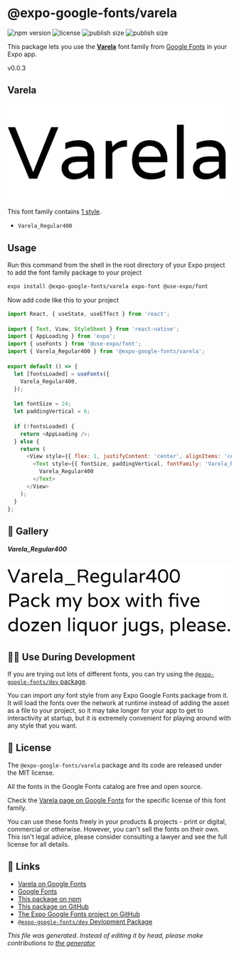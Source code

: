 # @expo-google-fonts/varela

![npm version](https://flat.badgen.net/npm/v/@expo-google-fonts/varela)
![license](https://flat.badgen.net/github/license/expo/google-fonts)
![publish size](https://flat.badgen.net/packagephobia/install/@expo-google-fonts/varela)
![publish size](https://flat.badgen.net/packagephobia/publish/@expo-google-fonts/varela)

This package lets you use the [**Varela**](https://fonts.google.com/specimen/Varela) font family from [Google Fonts](https://fonts.google.com/) in your Expo app.

v0.0.3

## Varela

![Varela](./font-family.png)

This font family contains [1 style](#gallery).

- `Varela_Regular400`

## Usage

Run this command from the shell in the root directory of your Expo project to add the font family package to your project
```sh
expo install @expo-google-fonts/varela expo-font @use-expo/font
```

Now add code like this to your project
```js
import React, { useState, useEffect } from 'react';

import { Text, View, StyleSheet } from 'react-native';
import { AppLoading } from 'expo';
import { useFonts } from '@use-expo/font';
import { Varela_Regular400 } from '@expo-google-fonts/varela';

export default () => {
  let [fontsLoaded] = useFonts({
    Varela_Regular400,
  });

  let fontSize = 24;
  let paddingVertical = 6;

  if (!fontsLoaded) {
    return <AppLoading />;
  } else {
    return (
      <View style={{ flex: 1, justifyContent: 'center', alignItems: 'center' }}>
        <Text style={{ fontSize, paddingVertical, fontFamily: 'Varela_Regular400' }}>
          Varela_Regular400
        </Text>
      </View>
    );
  }
};

```

## 🔡 Gallery

##### Varela_Regular400
![Varela_Regular400](./96887ebd8375ca5af98d18cb1de4dbf2999792851119cd372a33470d59245222.ttf.png)


## 👩‍💻 Use During Development

If you are trying out lots of different fonts, you can try using the [`@expo-google-fonts/dev` package](https://github.com/expo/google-fonts/tree/master/font-packages/dev#readme).

You can import *any* font style from any Expo Google Fonts package from it. It will load the fonts
over the network at runtime instead of adding the asset as a file to your project, so it may take longer
for your app to get to interactivity at startup, but it is extremely convenient
for playing around with any style that you want.

## 📖 License

The `@expo-google-fonts/varela` package and its code are released under the MIT license.

All the fonts in the Google Fonts catalog are free and open source.

Check the [Varela page on Google Fonts](https://fonts.google.com/specimen/Varela) for the specific license of this font family.

You can use these fonts freely in your products & projects - print or digital, commercial or otherwise. However, you can't sell the fonts on their own. This isn't legal advice, please consider consulting a lawyer and see the full license for all details.

## 🔗 Links

- [Varela on Google Fonts](https://fonts.google.com/specimen/Varela)
- [Google Fonts](https://fonts.google.com/)
- [This package on npm](https://www.npmjs.com/package/@expo-google-fonts/varela)
- [This package on GitHub](https://github.com/expo/google-fonts/tree/master/font-packages/varela)
- [The Expo Google Fonts project on GitHub](https://github.com/expo/google-fonts)
- [`@expo-google-fonts/dev` Devlopment Package](https://github.com/expo/google-fonts/tree/master/font-packages/dev)


*This file was generated. Instead of editing it by head, please make contributions to [the generator](https://github.com/expo/google-fonts/tree/master/packages/generator)*
